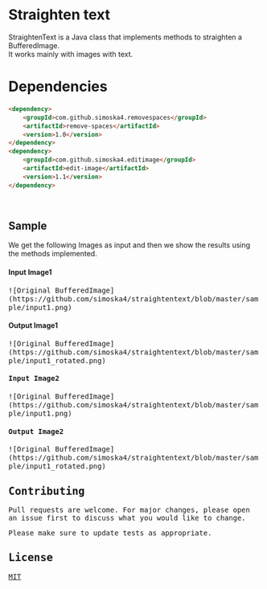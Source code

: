 # Straighten text

StraightenText is a Java class that implements methods to straighten a BufferedImage.  
It works mainly with images with text.

# Dependencies
```markdown
<dependency>
    <groupId>com.github.simoska4.removespaces</groupId>
    <artifactId>remove-spaces</artifactId>
    <version>1.0</version>
</dependency>
<dependency>
    <groupId>com.github.simoska4.editimage</groupId>
    <artifactId>edit-image</artifactId>
    <version>1.1</version>
</dependency>
```

<br>

## Sample
We get the following Images as input and then we show the results using the methods implemented.  

#### Input Image1
<kbd>
![Original BufferedImage](https://github.com/simoska4/straightentext/blob/master/sample/input1.png)
</kbd>

#### Output Image1
<kbd>
![Original BufferedImage](https://github.com/simoska4/straightentext/blob/master/sample/input1_rotated.png)


#### Input Image2
<kbd>
![Original BufferedImage](https://github.com/simoska4/straightentext/blob/master/sample/input1.png)  
</kbd>

#### Output Image2
<kbd>
![Original BufferedImage](https://github.com/simoska4/straightentext/blob/master/sample/input1_rotated.png)
</kbd>





## Contributing
Pull requests are welcome. For major changes, please open an issue first to discuss what you would like to change.

Please make sure to update tests as appropriate.


## License
[MIT](https://choosealicense.com/licenses/mit/)
